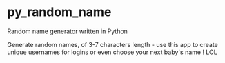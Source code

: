 # py_random_name
Random name generator written in Python

Generate random names, of 3-7 characters length - use this app to create unique usernames
for logins or even choose your next baby's name ! LOL
